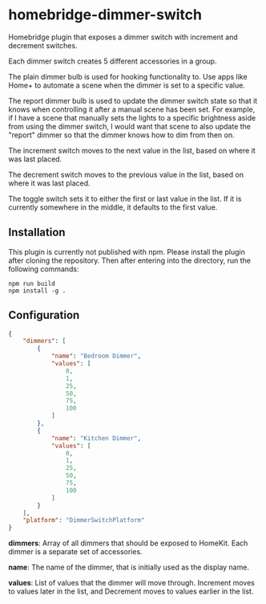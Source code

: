 # homebridge-dimmer-switch
Homebridge plugin that exposes a dimmer switch with increment and decrement switches.

Each dimmer switch creates 5 different accessories in a group.

The plain dimmer bulb is used for hooking functionality to. Use apps like Home+ to automate a scene when the dimmer is set to a specific value.

The report dimmer bulb is used to update the dimmer switch state so that it knows when controlling it after a manual scene has been set. For example, if I have a scene that manually sets the lights to a specific brightness aside from using the dimmer switch, I would want that scene to also update the "report" dimmer so that the dimmer knows how to dim from then on.

The increment switch moves to the next value in the list, based on where it was last placed.

The decrement switch moves to the previous value in the list, based on where it was last placed.

The toggle switch sets it to either the first or last value in the list. If it is currently somewhere in the middle, it defaults to the first value.

## Installation

This plugin is currently not published with npm. Please install the plugin after cloning the repository. Then after entering into the directory, run the following commands:

```
npm run build
npm install -g .
```

## Configuration

```json
{
    "dimmers": [
        {
            "name": "Bedroom Dimmer",
            "values": [
                0,
                1,
                25,
                50,
                75,
                100
            ]
        },
        {
            "name": "Kitchen Dimmer",
            "values": [
                0,
                1,
                25,
                50,
                75,
                100
            ]
        }
    ],
    "platform": "DimmerSwitchPlatform"
}
```

**dimmers**: Array of all dimmers that should be exposed to HomeKit. Each dimmer is a separate set of accessories.

**name**: The name of the dimmer, that is initially used as the display name.

**values**: List of values that the dimmer will move through. Increment moves to values later in the list, and Decrement moves to values earlier in the list.
